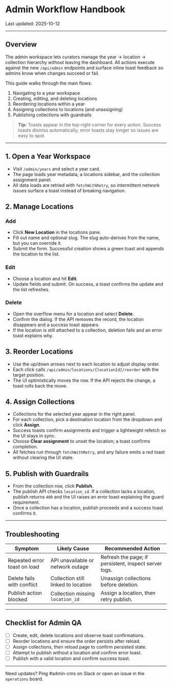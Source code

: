 # Admin Workflow Handbook

Last updated: 2025-10-12

---

## Overview

The admin workspace lets curators manage the year → location → collection hierarchy without leaving the dashboard. All actions execute against the new `/api/admin` endpoints and surface inline toast feedback so admins know when changes succeed or fail.

This guide walks through the main flows:

1. Navigating to a year workspace
2. Creating, editing, and deleting locations
3. Reordering locations within a year
4. Assigning collections to locations (and unassigning)
5. Publishing collections with guardrails

> **Tip:** Toasts appear in the top-right corner for every action. Success toasts dismiss automatically; error toasts stay longer so issues are easy to spot.

---

## 1. Open a Year Workspace

- Visit `/admin/years` and select a year card.
- The page loads year metadata, a locations sidebar, and the collection assignment panel.
- All data loads are retried with `fetchWithRetry`, so intermittent network issues surface a toast instead of breaking navigation.

## 2. Manage Locations

### Add
- Click **New Location** in the locations pane.
- Fill out name and optional slug. The slug auto-derives from the name, but you can override it.
- Submit the form. Successful creation shows a green toast and appends the location to the list.

### Edit
- Choose a location and hit **Edit**.
- Update fields and submit. On success, a toast confirms the update and the list refreshes.

### Delete
- Open the overflow menu for a location and select **Delete**.
- Confirm the dialog. If the API removes the record, the location disappears and a success toast appears.
- If the location is still attached to a collection, deletion fails and an error toast explains why.

## 3. Reorder Locations

- Use the up/down arrows next to each location to adjust display order.
- Each click calls `/api/admin/locations/{locationId}/reorder` with the target position.
- The UI optimistically moves the row. If the API rejects the change, a toast rolls back the move.

## 4. Assign Collections

- Collections for the selected year appear in the right panel.
- For each collection, pick a destination location from the dropdown and click **Assign**.
- Success toasts confirm assignments and trigger a lightweight refetch so the UI stays in sync.
- Choose **Clear assignment** to unset the location; a toast confirms completion.
- All fetches run through `fetchWithRetry`, and any failure emits a red toast without clearing the UI state.

## 5. Publish with Guardrails

- From the collection row, click **Publish**.
- The publish API checks `location_id`. If a collection lacks a location, publish returns `409` and the UI raises an error toast explaining the guard requirement.
- Once a collection has a location, publish proceeds and a success toast confirms it.

---

## Troubleshooting

| Symptom | Likely Cause | Recommended Action |
| --- | --- | --- |
| Repeated error toast on load | API unavailable or network outage | Refresh the page; if persistent, inspect server logs. |
| Delete fails with conflict | Collection still linked to location | Unassign collections before deletion. |
| Publish action blocked | Collection missing `location_id` | Assign a location, then retry publish. |

---

## Checklist for Admin QA

- [ ] Create, edit, delete locations and observe toast confirmations.
- [ ] Reorder locations and ensure the order persists after reload.
- [ ] Assign collections, then reload page to confirm persisted state.
- [ ] Attempt to publish without a location and confirm error toast.
- [ ] Publish with a valid location and confirm success toast.

---

Need updates? Ping #admin-cms on Slack or open an issue in the `operations` board.
